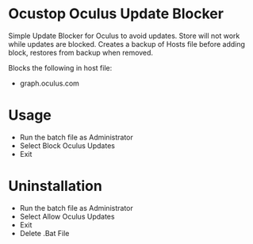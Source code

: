 # Ocustop Oculus Update Blocker
Simple Update Blocker for Oculus to avoid updates.
Store will not work while updates are blocked.
Creates a backup of Hosts file before adding block, restores from backup when removed.

Blocks the following in host file:
- graph.oculus.com

# Usage
- Run the batch file as Administrator
- Select Block Oculus Updates
- Exit

# Uninstallation
- Run the batch file as Administrator
- Select Allow Oculus Updates
- Exit
- Delete .Bat File
